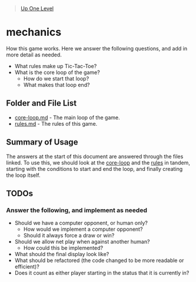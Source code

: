 > [Up One Level](../README.md)

# mechanics

How this game works. Here we answer the following questions, and add in more detail as needed.

- What rules make up Tic-Tac-Toe?
- What is the core loop of the game?
  - How do we start that loop?
  - What makes that loop end?

## Folder and File List

- [core-loop.md](core-loop.md) - The main loop of the game.
- [rules.md](rules.md) - The rules of this game.

## Summary of Usage

The answers at the start of this document are answered through the files linked. To use this, we should look at the [core-loop](core-loop.md) and the [rules](rules.md) in tandem, starting with the conditions to start and end the loop, and finally creating the loop itself.

## TODOs

### Answer the following, and implement as needed

- Should we have a computer opponent, or human only?
  - How would we implement a computer opponent?
  - Should it always force a draw or win?
- Should we allow net play when against another human?
    - How could this be implemented?
- What should the final display look like?
- What should be refactored (the code changed to be more readable or efficient)?
- Does it count as either player starting in the status that it is currently in?